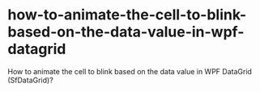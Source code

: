 # how-to-animate-the-cell-to-blink-based-on-the-data-value-in-wpf-datagrid
How to animate the cell to blink based on the data value in WPF DataGrid (SfDataGrid)?

